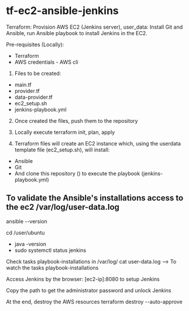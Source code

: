 # tf-ec2-ansible-jenkins
Terraform: Provision AWS EC2 (Jenkins server), user_data: Install Git and Ansible, run Ansible playbook to install Jenkins in the EC2.

Pre-requisites (Locally):
* Terraform
* AWS credentials - AWS cli

1. Files to be created:
  - main.tf
  - provider.tf
  - data-provider.tf
  - ec2_setup.sh
  - jenkins-playbook.yml

2. Once created the files, push them to the repository 

3. Locally execute terraform init, plan, apply

4. Terraform files will create an EC2 instance which, using the userdata template file (ec2_setup.sh), will install:
 - Ansible
 - Git
 - And clone this repository () to execute the playbook (jenkins-playbook.yml)

## To validate the Ansible's installations access to the ec2 /var/log/user-data.log

ansible --version

cd /user/ubuntu
- java -version
- sudo systemctl status jenkins

Check tasks playbook-installations in /var/log/     cat user-data.log  --> To watch the tasks playbook-installations

Access Jenkins by the browser: [ec2-ip]:8080 to setup Jenkins

Copy the path to get the administrator password and unlock Jenkins


At the end, destroy the AWS resources
terraform destroy --auto-approve


